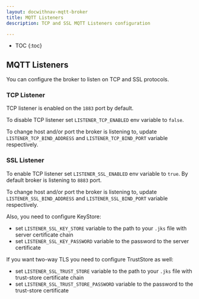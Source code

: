 ```yaml
---
layout: docwithnav-mqtt-broker
title: MQTT Listeners
description: TCP and SSL MQTT Listeners configuration

---
```


* TOC
  {:toc}

## MQTT Listeners

You can configure the broker to listen on TCP and SSL protocols.

### TCP Listener

TCP listener is enabled on the `1883` port by default.

To disable TCP listener set `LISTENER_TCP_ENABLED` env variable to `false`.

To change host and/or port the broker is listening to, update `LISTENER_TCP_BIND_ADDRESS` and `LISTENER_TCP_BIND_PORT` variable respectively.

### SSL Listener

To enable TCP listener set `LISTENER_SSL_ENABLED` env variable to `true`. By default broker is listening to `8883` port.

To change host and/or port the broker is listening to, update `LISTENER_SSL_BIND_ADDRESS` and `LISTENER_SSL_BIND_PORT` variable respectively.

Also, you need to configure KeyStore:
- set `LISTENER_SSL_KEY_STORE` variable to the path to your `.jks` file with server certificate chain
- set `LISTENER_SSL_KEY_PASSWORD` variable to the password to the server certificate

If you want two-way TLS you need to configure TrustStore as well:
- set `LISTENER_SSL_TRUST_STORE` variable to the path to your `.jks` file with trust-store certificate chain
- set `LISTENER_SSL_TRUST_STORE_PASSWORD` variable to the password to the trust-store certificate